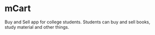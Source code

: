 # mCart
 Buy and Sell app for college students. Students can buy and sell books, study material and other things.

